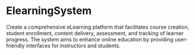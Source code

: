 # ElearningSystem
Create a comprehensive eLearning platform that facilitates course creation, student enrollment, content delivery, assessment, and tracking of learner progress. The system aims to enhance online education by providing user-friendly interfaces for instructors and students.
